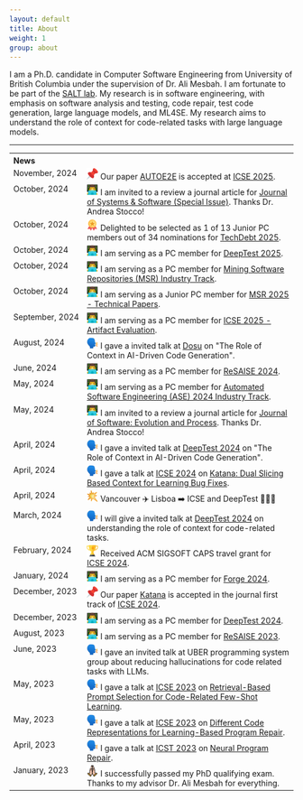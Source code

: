```yaml
---
layout: default
title: About
weight: 1
group: about
---
```


I am a Ph.D. candidate in Computer Software Engineering from University of British Columbia under the supervision of Dr. Ali Mesbah. 
I am fortunate to be part of the [SALT lab](https://people.ece.ubc.ca/amesbah/salt/).
My research is in software engineering, with emphasis on software analysis and testing, code repair, test code generation, large language models, and ML4SE. 
My research aims to understand the role of context for code-related tasks with large language models.

---

<table> 
  <tr> 
    <th style="vertical-align: top; text-align: left;">News</th>
    <th>&nbsp;</th>
  </tr>

  <tr>
    <td style="vertical-align: top;">November,&nbsp;2024</td>
    <td><img src="./resources/images/icon-pin.png" width="20" height="20"> Our paper <a href="https://nashid.github.io/resources/papers/autoe2e-arxiv24.pdf">AUTOE2E</a> is accepted at <a href="https://conf.researchr.org/home/icse-2025">ICSE 2025</a>.</td>
  </tr>

  <tr>
    <td style="vertical-align: top;">October,&nbsp;2024</td>
    <td><img src="./resources/images/icon-paper-review.png" width="20" height="20"> I am invited to a review a journal article for <a href="https://www.sciencedirect.com/journal/journal-of-systems-and-software">Journal of Systems & Software (Special Issue)</a>. Thanks Dr. Andrea Stocco!</td>
  </tr>

  <tr>
    <td style="vertical-align: top;">October,&nbsp;2024</td>
    <td><img src="./resources/images/icon-medal.png" width="20" height="20"> Delighted to be selected as 1 of 13 Junior PC members out of 34 nominations for <a href="https://conf.researchr.org/home/TechDebt-2025">TechDebt 2025</a>.</td>
  </tr>

<tr>
    <td style="vertical-align: top;">October,&nbsp;2024</td>
    <td><img src="./resources/images/icon-paper-review.png" width="20" height="20"> I am serving as a PC member for <a href="https://conf.researchr.org/home/icse-2024/deeptest-2025">DeepTest 2025</a>.</td>
  </tr>

  <tr>
    <td style="vertical-align: top;">October,&nbsp;2024</td>
    <td><img src="./resources/images/icon-paper-review.png" width="20" height="20"> I am serving as a PC member for <a href="https://2025.msrconf.org/track/msr-2025-industry-track">Mining Software Repositories (MSR) Industry Track</a>.</td>
  </tr>

  <tr>
    <td style="vertical-align: top;">October,&nbsp;2024</td>
    <td><img src="./resources/images/icon-paper-review.png" width="20" height="20"> I am serving as a Junior PC member for <a href="https://2025.msrconf.org/">MSR 2025 - Technical Papers</a>.</td>
  </tr>

  <tr>
    <td style="vertical-align: top;">September,&nbsp;2024</td>
    <td><img src="./resources/images/icon-paper-review.png" width="20" height="20"> I am serving as a PC member for <a href="https://conf.researchr.org/track/icse-2025/icse-2025-artifact-evaluation">ICSE 2025 - Artifact Evaluation</a>.</td>
  </tr>

  <tr>
    <td style="vertical-align: top;">August,&nbsp;2024</td>
    <td><img src="./resources/images/icon-talk.png" width="20" height="20"> I gave a invited talk at <a href="https://dosu.dev/">Dosu</a> on "The Role of Context in AI-Driven Code Generation".</td>
  </tr>

  <tr>
    <td style="vertical-align: top;">June,&nbsp;2024</td>
    <td><img src="./resources/images/icon-paper-review.png" width="20" height="20"> I am serving as a PC member for <a href="https://resaise.github.io/2024/committee.html">ReSAISE 2024</a>.</td>
  </tr>

  <tr>
    <td style="vertical-align: top;">May,&nbsp;2024</td>
    <td><img src="./resources/images/icon-paper-review.png" width="20" height="20"> I am serving as a PC member for <a href="https://conf.researchr.org/track/ase-2024/ase-2024-industry-showcase">Automated Software Engineering (ASE) 2024 Industry Track</a>.</td>
  </tr>

  <tr>
    <td style="vertical-align: top;">May,&nbsp;2024</td>
    <td><img src="./resources/images/icon-paper-review.png" width="20" height="20"> I am invited to a review a journal article for <a href="https://onlinelibrary.wiley.com/journal/20477481">Journal of Software: Evolution and Process</a>. Thanks Dr. Andrea Stocco!</td>
  </tr>

  <tr>
    <td style="vertical-align: top;">April,&nbsp;2024</td>
    <td><img src="./resources/images/icon-talk.png" width="20" height="20"> I gave a invited talk at <a href="https://conf.researchr.org/home/icse-2024/deeptest-2024">DeepTest 2024</a> on "The Role of Context in AI-Driven Code Generation".</td>
  </tr>

  <tr>
    <td style="vertical-align: top;">April,&nbsp;2024</td>
    <td><img src="./resources/images/icon-talk.png" width="20" height="20"> I gave a talk at <a href="https://conf.researchr.org/home/icse-2024">ICSE 2024</a> on <a href="https://nashid.github.io/resources/papers/katana-tosem23.pdf">Katana: Dual Slicing Based Context for Learning Bug Fixes</a>.</td>
  </tr>

 <tr>
    <td style="vertical-align: top;">April,&nbsp;2024</td>
    <td><img src="./resources/images/icon-boom.png" width="20" height="20"> Vancouver ✈️ Lisboa ➡️ ICSE and DeepTest 🎉👨‍🏫</td>
  </tr>

  <tr>
    <td style="vertical-align: top;">March,&nbsp;2024</td>
    <td><img src="./resources/images/icon-talk.png" width="20" height="20"> I will give a invited talk at <a href="https://conf.researchr.org/home/icse-2024/deeptest-2024#program">DeepTest 2024</a> on understanding the role of context for code-related tasks.</td>
  </tr>

  <tr>
    <td style="vertical-align: top;">February,&nbsp;2024</td>
    <td><img src="./resources/images/icon-trophy.png" width="20" height="20"> Received ACM SIGSOFT CAPS travel grant for <a href="https://conf.researchr.org/profile/icse-2024/noornashid">ICSE 2024</a>.</td>
  </tr>
  
  <tr>
    <td style="vertical-align: top;">January,&nbsp;2024</td>
    <td><img src="./resources/images/icon-paper-review.png" width="20" height="20"> I am serving as a PC member for <a href="https://conf.researchr.org/committee/forge-2024/forge-2024-papers-program-committee">Forge 2024</a>.</td>
  </tr>

  <tr>
    <td style="vertical-align: top;">December,&nbsp;2023</td>
    <td><img src="./resources/images/icon-pin.png" width="20" height="20"> Our paper <a href="https://nashid.github.io/resources/papers/katana-tosem23.pdf">Katana</a> is accepted in the journal first track of <a href="https://conf.researchr.org/home/icse-2024">ICSE 2024</a>.</td>
  </tr>

  <tr>
    <td style="vertical-align: top;">December,&nbsp;2023</td>
    <td><img src="./resources/images/icon-paper-review.png" width="20" height="20"> I am serving as a PC member for <a href="https://conf.researchr.org/home/icse-2024/deeptest-2024">DeepTest 2024</a>.</td>
  </tr>

  <tr>
    <td style="vertical-align: top;">August,&nbsp;2023</td>
    <td><img src="./resources/images/icon-paper-review.png" width="20" height="20"> I am serving as a PC member for <a href="https://resaise.github.io/2023/committee.html">ReSAISE 2023</a>.</td>
  </tr>
  <tr>
    <td style="vertical-align: top;">June,&nbsp;2023</td>
    <td><img src="./resources/images/icon-talk.png" width="20" height="20"> I gave an invited talk at UBER programming system group about reducing hallucinations for code related tasks with LLMs.</td>
  </tr>
  <tr>
    <td style="vertical-align: top;">May,&nbsp;2023</td>
    <td><img src="./resources/images/icon-talk.png" width="20" height="20"> I gave a talk at <a href="https://conf.researchr.org/home/icse-2023">ICSE 2023</a> on <a href="https://nashid.github.io/resources/papers/cedar-icse23.pdf">Retrieval-Based Prompt Selection for Code-Related Few-Shot Learning</a>.</td>
  </tr>
  <tr>
    <td style="vertical-align: top;">May,&nbsp;2023</td>
    <td><img src="./resources/images/icon-talk.png" width="20" height="20"> I gave a talk at <a href="https://conf.researchr.org/home/icse-2023">ICSE 2023</a> on <a href="https://nashid.github.io/resources/papers/reptory-emse22.pdf">Different Code Representations for Learning-Based Program Repair</a>.</td>
  </tr>
  <tr>
    <td style="vertical-align: top;">April,&nbsp;2023</td>
    <td><img src="./resources/images/icon-talk.png" width="20" height="20"> I gave a talk at <a href="https://conf.researchr.org/home/icst-2023">ICST 2023</a> on <a href="https://nashid.github.io/resources/papers/glance-icst23.pdf">Neural Program Repair</a>.</td>
  </tr>
  <tr>
    <td style="vertical-align: top;">January,&nbsp;2023</td>
    <td><img src="./resources/images/icon-pray.png" width="20" height="20"> I successfully passed my PhD qualifying exam. Thanks to my advisor Dr. Ali Mesbah for everything.</td>
  </tr>
</table>

